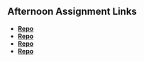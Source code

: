 ## Afternoon Assignment Links

* **[Repo](https://github.com/bluebear2015/IceCreamParlor)**
* **[Repo](https://github.com/bluebear2015/VendingMachine2)**
* **[Repo](https://github.com/bluebear2015/lateSummer23-gregslistMVC)**
* **[Repo](https://github.com/bluebear2015/Jumble)**
